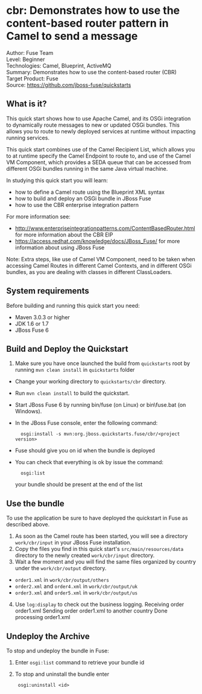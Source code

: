 cbr: Demonstrates how to use the content-based router pattern in Camel to send a message
======================================================
Author: Fuse Team  
Level: Beginner  
Technologies: Camel, Blueprint, ActiveMQ  
Summary: Demonstrates how to use the content-based router (CBR)  
Target Product: Fuse  
Source: <https://github.com/jboss-fuse/quickstarts>



What is it?
-----------

This quick start shows how to use Apache Camel, and its OSGi integration to dynamically route messages to new or updated OSGi bundles. This allows you to route to newly deployed services at runtime without impacting running services.

This quick start combines use of the Camel Recipient List, which allows you to at runtime specify the Camel Endpoint to route to, and use of the Camel VM Component, which provides a SEDA queue that can be accessed from different OSGi bundles running in the same Java virtual machine.

In studying this quick start you will learn:

* how to define a Camel route using the Blueprint XML syntax
* how to build and deploy an OSGi bundle in JBoss Fuse
* how to use the CBR enterprise integration pattern

For more information see:

* http://www.enterpriseintegrationpatterns.com/ContentBasedRouter.html for more information about the CBR EIP
* https://access.redhat.com/knowledge/docs/JBoss_Fuse/ for more information about using JBoss Fuse

Note: Extra steps, like use of Camel VM Component, need to be taken when accessing Camel Routes in different Camel Contexts, and in different OSGi bundles, as you are dealing with classes in different ClassLoaders.


System requirements
-------------------

Before building and running this quick start you need:

* Maven 3.0.3 or higher
* JDK 1.6 or 1.7
* JBoss Fuse 6


Build and Deploy the Quickstart
-------------------------

1. Make sure you have once launched the build from `quickstarts` root by running `mvn clean install` in `quickstarts` folder

* Change your working directory to `quickstarts/cbr` directory.
* Run `mvn clean install` to build the quickstart.
* Start JBoss Fuse 6 by running bin/fuse (on Linux) or bin\fuse.bat (on Windows).
* In the JBoss Fuse console, enter the following command:

        osgi:install -s mvn:org.jboss.quickstarts.fuse/cbr/<project version>

* Fuse should give you on id when the bundle is deployed

* You can check that everything is ok by issue the command:

        osgi:list
   your bundle should be present at the end of the list


Use the bundle
---------------------

To use the application be sure to have deployed the quickstart in Fuse as described above. 

1. As soon as the Camel route has been started, you will see a directory `work/cbr/input` in your JBoss Fuse installation.
2. Copy the files you find in this quick start's `src/main/resources/data` directory to the newly created `work/cbr/input`
directory.
3. Wait a few moment and you will find the same files organized by country under the `work/cbr/output` directory.
  * `order1.xml` in `work/cbr/output/others`
  * `order2.xml` and `order4.xml` in `work/cbr/output/uk`
  * `order3.xml` and `order5.xml` in `work/cbr/output/us`
4. Use `log:display` to check out the business logging.
        Receiving order order1.xml
        Sending order order1.xml to another country
        Done processing order1.xml


Undeploy the Archive
--------------------

To stop and undeploy the bundle in Fuse:

1. Enter `osgi:list` command to retrieve your bundle id
2. To stop and uninstall the bundle enter

        osgi:uninstall <id>
 
